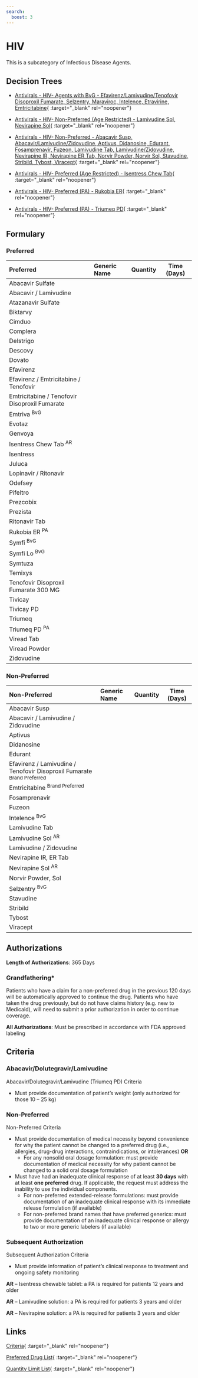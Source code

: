 ```yaml
---
search:
  boost: 3
---
```


# HIV

This is a subcategory of Infectious Disease Agents.

## Decision Trees

- [Antivirals - HIV- Agents with BvG - Efavirenz/Lamivudine/Tenofovir Disoproxil Fumarate, Selzentry, Maraviroc, Intelence, Etravirine, Emtricitabine](https://forms.office.com/Pages/ResponsePage.aspx?id=nPhjxpvvj0G9PUHkbAzgaN9UYz8EqmlIs3_TYn4TbXBUNzJYUlFMU1RCN0FaUDhCTFkzUFM0WVdHQSQlQCN0PWcu){ :target="_blank" rel="noopener"}

- [Antivirals - HIV- Non-Preferred (Age Restricted) - Lamivudine Sol, Nevirapine Sol](https://forms.office.com/Pages/ResponsePage.aspx?id=nPhjxpvvj0G9PUHkbAzgaN9UYz8EqmlIs3_TYn4TbXBUNU5TWTJXRFdINzdXUzZYMzhSVUNTSE9HQyQlQCN0PWcu){ :target="_blank" rel="noopener"}

- [Antivirals - HIV- Non-Preferred - Abacavir Susp, Abacavir/Lamivudine/Zidovudine, Aptivus, Didanosine, Edurant, Fosamprenavir, Fuzeon, Lamivudine Tab, Lamivudine/Zidovudine, Nevirapine IR, Nevirapine ER Tab, Norvir Powder, Norvir Sol, Stavudine, Stribild, Tybost, Viracept](https://forms.office.com/Pages/ResponsePage.aspx?id=nPhjxpvvj0G9PUHkbAzgaN9UYz8EqmlIs3_TYn4TbXBUOTQxMVRGMVBLTjQ3TEI3SEZSNElFTFhMMiQlQCN0PWcu){ :target="_blank" rel="noopener"}

- [Antivirals - HIV- Preferred (Age Restricted) - Isentress Chew Tab](https://forms.office.com/Pages/ResponsePage.aspx?id=nPhjxpvvj0G9PUHkbAzgaN9UYz8EqmlIs3_TYn4TbXBUNExRSUtaTkQ0NzJJS1kzRFkyVzNPUE5aWSQlQCN0PWcu){ :target="_blank" rel="noopener"}

- [Antivirals - HIV- Preferred (PA) - Rukobia ER](https://forms.office.com/Pages/ResponsePage.aspx?id=nPhjxpvvj0G9PUHkbAzgaN9UYz8EqmlIs3_TYn4TbXBUME5LS1ZPNjAySElZQlFMTDZMOE0zMEs2VSQlQCN0PWcu){ :target="_blank" rel="noopener"}

- [Antivirals - HIV- Preferred (PA) - Triumeq PD](https://forms.office.com/Pages/ResponsePage.aspx?id=nPhjxpvvj0G9PUHkbAzgaN9UYz8EqmlIs3_TYn4TbXBUM1ZOQ1RQR05WUkVRRjA4NU9SSlo1M0IxNiQlQCN0PWcu){ :target="_blank" rel="noopener"}

## Formulary

### Preferred

| Preferred                                     | Generic Name | Quantity | Time (Days) |
|:----------------------------------------------|:-------------|:--------:|:-----------:|
| Abacavir Sulfate                              |              |          |             |
| Abacavir / Lamivudine                         |              |          |             |
| Atazanavir Sulfate                            |              |          |             |
| Biktarvy                                      |              |          |             |
| Cimduo                                        |              |          |             |
| Complera                                      |              |          |             |
| Delstrigo                                     |              |          |             |
| Descovy                                       |              |          |             |
| Dovato                                        |              |          |             |
| Efavirenz                                     |              |          |             |
| Efavirenz / Emtricitabine / Tenofovir         |              |          |             |
| Emtricitabine / Tenofovir Disoproxil Fumarate |              |          |             |
| Emtriva <sup>BvG</sup>                        |              |          |             |
| Evotaz                                        |              |          |             |
| Genvoya                                       |              |          |             |
| Isentress Chew Tab <sup>AR</sup>              |              |          |             |
| Isentress                                     |              |          |             |
| Juluca                                        |              |          |             |
| Lopinavir / Ritonavir                         |              |          |             |
| Odefsey                                       |              |          |             |
| Pifeltro                                      |              |          |             |
| Prezcobix                                     |              |          |             |
| Prezista                                      |              |          |             |
| Ritonavir Tab                                 |              |          |             |
| Rukobia ER <sup>PA</sup>                      |              |          |             |
| Symfi <sup>BvG</sup>                          |              |          |             |
| Symfi Lo <sup>BvG</sup>                       |              |          |             |
| Symtuza                                       |              |          |             |
| Temixys                                       |              |          |             |
| Tenofovir Disoproxil Fumarate 300 MG          |              |          |             |
| Tivicay                                       |              |          |             |
| Tivicay PD                                    |              |          |             |
| Triumeq                                       |              |          |             |
| Triumeq PD <sup>PA</sup>                      |              |          |             |
| Viread Tab                                    |              |          |             |
| Viread Powder                                 |              |          |             |
| Zidovudine                                    |              |          |             |

### Non-Preferred

| Non-Preferred                                                                                                                              | Generic Name | Quantity | Time (Days) |
|:-------------------------------------------------------------------------------------------------------------------------------------------|:-------------|:--------:|:-----------:|
| Abacavir Susp                                                                                                                              |              |          |             |
| Abacavir / Lamivudine / Zidovudine                                                                                                         |              |          |             |
| Aptivus                                                                                                                                    |              |          |             |
| Didanosine                                                                                                                                 |              |          |             |
| Edurant                                                                                                                                    |              |          |             |
| <span title = "Brands Preferred: Symfi, Symfi Lo">Efavirenz / Lamivudine / Tenofovir Disoproxil Fumarate</span> <sup>Brand Preferred</sup> |              |          |             |
| <span title = "Brand Preferred: Emtriva">Emtricitabine</span> <sup>Brand Preferred</sup>                                                   |              |          |             |
| Fosamprenavir                                                                                                                              |              |          |             |
| Fuzeon                                                                                                                                     |              |          |             |
| Intelence <sup>BvG</sup>                                                                                                                   |              |          |             |
| Lamivudine Tab                                                                                                                             |              |          |             |
| Lamivudine Sol <sup>AR</sup>                                                                                                               |              |          |             |
| Lamivudine / Zidovudine                                                                                                                    |              |          |             |
| Nevirapine IR, ER Tab                                                                                                                      |              |          |             |
| Nevirapine Sol <sup>AR</sup>                                                                                                               |              |          |             |
| Norvir Powder, Sol                                                                                                                         |              |          |             |
| Selzentry <sup>BvG</sup>                                                                                                                   |              |          |             |
| Stavudine                                                                                                                                  |              |          |             |
| Stribild                                                                                                                                   |              |          |             |
| Tybost                                                                                                                                     |              |          |             |
| Viracept                                                                                                                                   |              |          |             |

## Authorizations

**Length of Authorizations**: 365 Days

### Grandfathering*

Patients who have a claim for a non-preferred drug in the previous 120 days will be automatically approved to continue the drug. Patients who have taken the drug previously, but do not have claims history (e.g. new to Medicaid), will need to submit a prior authorization in order to continue coverage.

**All Authorizations**: Must be prescribed in accordance with FDA approved labeling

## Criteria

### Abacavir/Dolutegravir/Lamivudine

Abacavir/Dolutegravir/Lamivudine (Triumeq PD) Criteria

-   Must provide documentation of patient’s weight (only authorized for those 10 – 25 kg)

### Non-Preferred

Non-Preferred Criteria

-   Must provide documentation of medical necessity beyond convenience for why the patient cannot be changed to a preferred drug (i.e., allergies, drug-drug interactions, contraindications, or intolerances) **OR**
    -   For any nonsolid oral dosage formulation: must provide documentation of medical necessity for why patient cannot be changed to a solid oral dosage formulation
-   Must have had an inadequate clinical response of at least **30 days** with at least **one preferred** drug. If applicable, the request must address the inability to use the individual components.
    -   For non-preferred extended-release formulations: must provide documentation of an inadequate clinical response with its immediate release formulation (if available)
    -   For non-preferred brand names that have preferred generics: must provide documentation of an inadequate clinical response or allergy to two or more generic labelers (if available)

### Subsequent Authorization

Subsequent Authorization Criteria

-   Must provide information of patient’s clinical response to treatment and ongoing safety monitoring

**AR** – Isentress chewable tablet: a PA is required for patients 12 years and older

**AR** – Lamivudine solution: a PA is required for patients 3 years and older

**AR** – Nevirapine solution: a PA is required for patients 3 years and older

## Links

[Criteria](https://medicaid.ohio.gov/static/PHM/drug-coverage/20230701+UPDL+Criteria+_v1_FINAL.approved.pdf#page=84){ :target="_blank" rel="noopener"}

[Preferred Drug List](https://medicaid.ohio.gov/static/PHM/drug-coverage/20230701_UPDL_FINAL_ODM.approved.v2.pdf#page=27){ :target="_blank" rel="noopener"}

[Quantity Limit List](https://pharmacy.medicaid.ohio.gov/sites/default/files/20230101_Ohio_Medicaid_Quantity_Document_APPROVED.pdf){ :target="_blank" rel="noopener"}
